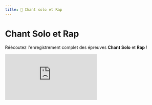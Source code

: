 ```yaml
---
title: 🎤 Chant solo et Rap
---
```


# Chant Solo et Rap

<head>
    <meta name="robots" content="noindex" />
</head>

Réécoutez l'enregistrement complet des épreuves **Chant Solo** et **Rap** !

<iframe class="youtube" src="https://www.youtube-nocookie.com/embed/zXw592yefZY" title="YouTube video player" frameborder="0" allow="accelerometer; autoplay; clipboard-write; encrypted-media; gyroscope; picture-in-picture" allowfullscreen></iframe>
